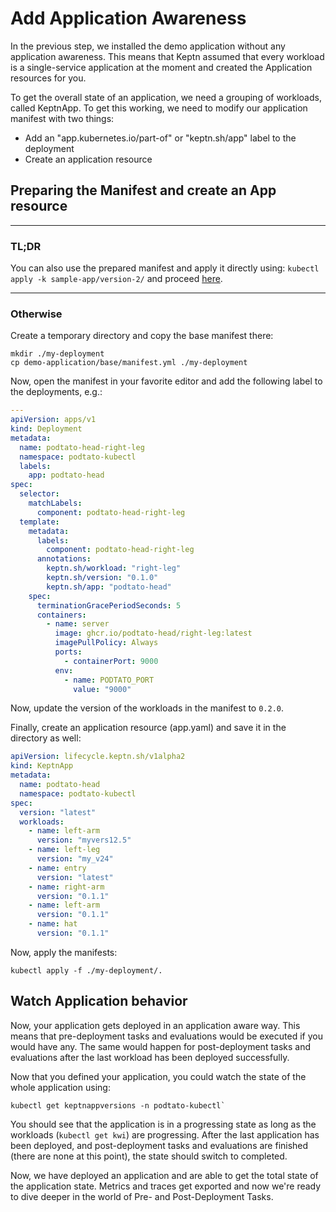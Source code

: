 # Add Application Awareness

In the previous step, we installed the demo application
without any application awareness.
This means that Keptn assumed
that every workload is a single-service application at the moment
and created the Application resources for you.

To get the overall state of an application,
we need a grouping of workloads, called KeptnApp.
To get this working, we need to modify our application manifest with two things:

* Add an "app.kubernetes.io/part-of" or "keptn.sh/app" label to the deployment
* Create an application resource

## Preparing the Manifest and create an App resource

---

### TL;DR

You can also use the prepared manifest and apply it directly using: `kubectl apply -k sample-app/version-2/` and
proceed [here](#watch-application-behavior).

---

### Otherwise

Create a temporary directory and copy the base manifest there:

```shell
mkdir ./my-deployment
cp demo-application/base/manifest.yml ./my-deployment
```

Now, open the manifest in your favorite editor and add the following label to the deployments, e.g.:

```yaml
---
apiVersion: apps/v1
kind: Deployment
metadata:
  name: podtato-head-right-leg
  namespace: podtato-kubectl
  labels:
    app: podtato-head
spec:
  selector:
    matchLabels:
      component: podtato-head-right-leg
  template:
    metadata:
      labels:
        component: podtato-head-right-leg
      annotations:
        keptn.sh/workload: "right-leg"
        keptn.sh/version: "0.1.0"
        keptn.sh/app: "podtato-head"
    spec:
      terminationGracePeriodSeconds: 5
      containers:
        - name: server
          image: ghcr.io/podtato-head/right-leg:latest
          imagePullPolicy: Always
          ports:
            - containerPort: 9000
          env:
            - name: PODTATO_PORT
              value: "9000"
```

Now, update the version of the workloads in the manifest to `0.2.0`.

Finally, create an application resource (app.yaml) and save it in the directory as well:

```yaml
apiVersion: lifecycle.keptn.sh/v1alpha2
kind: KeptnApp
metadata:
  name: podtato-head
  namespace: podtato-kubectl
spec:
  version: "latest"
  workloads:
    - name: left-arm
      version: "myvers12.5"
    - name: left-leg
      version: "my_v24"
    - name: entry
      version: "latest"
    - name: right-arm
      version: "0.1.1"
    - name: left-arm
      version: "0.1.1"
    - name: hat
      version: "0.1.1"
```

Now, apply the manifests:

```shell
kubectl apply -f ./my-deployment/.
```

## Watch Application behavior

Now, your application gets deployed in an application aware way.
This means that pre-deployment tasks and evaluations
would be executed if you would have any.
The same would happen for post-deployment tasks and evaluations after the last
workload has been deployed successfully.

Now that you defined your application, you could watch the state of the whole application using:

```shell
kubectl get keptnappversions -n podtato-kubectl`
```

You should see that the application is in a progressing state as long as the workloads (`kubectl get kwi`) are
progressing.
After the last application has been deployed, and post-deployment tasks and evaluations are finished (there
are none at this point), the state should switch to completed.

Now, we have deployed an application and are able to get the total state of the application state.
Metrics and traces
get exported and now we're ready to dive deeper in the world of Pre- and Post-Deployment Tasks.
